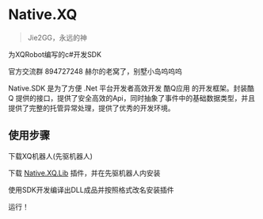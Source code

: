# Native.XQ
> Jie2GG，永远的神

为XQRobot编写的c#开发SDK

官方交流群 894727248 赫尔的老窝了，别墅小岛呜呜呜

Native.SDK 是为了方便 .Net 平台开发者高效开发 酷Q应用 的开发框架。封装酷Q 提供的接口，提供了安全高效的Api，同时抽象了事件中的基础数据类型，并且提供了完整的托管异常处理，提供了优秀的开发环境。

## 使用步骤
下载XQ机器人(先驱机器人)

下载 [Native.XQ.Lib](https://quqi.avyeld.com/s/2615786/jq9JZOT3sBKNmIvG) 插件，并在先驱机器人内安装

使用SDK开发编译出DLL成品并按照格式改名安装插件

运行！
